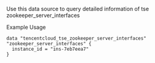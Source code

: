 Use this data source to query detailed information of tse zookeeper_server_interfaces

Example Usage

```hcl
data "tencentcloud_tse_zookeeper_server_interfaces" "zookeeper_server_interfaces" {
  instance_id = "ins-7eb7eea7"
}
```
